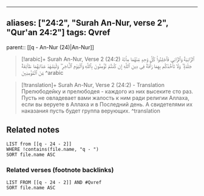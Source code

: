 
---
aliases: ["24:2", "Surah An-Nur, verse 2", "Qur'an 24:2"]
tags: Qvref
---

parent:: [[q - An-Nur (24)|An-Nur]]

> [!arabic]+ Surah An-Nur, Verse 2 (24:2)
> <span class="quran-arabic">ٱلزَّانِيَةُ وَٱلزَّانِى فَٱجْلِدُوا۟ كُلَّ وَٰحِدٍ مِّنْهُمَا مِا۟ئَةَ جَلْدَةٍ ۖ وَلَا تَأْخُذْكُم بِهِمَا رَأْفَةٌ فِى دِينِ ٱللَّهِ إِن كُنتُمْ تُؤْمِنُونَ بِٱللَّهِ وَٱلْيَوْمِ ٱلْـَٔاخِرِ ۖ وَلْيَشْهَدْ عَذَابَهُمَا طَآئِفَةٌ مِّنَ ٱلْمُؤْمِنِينَ</span>
^arabic

> [!translation]+ Surah An-Nur, Verse 2 (24:2) - Translation
> Прелюбодейку и прелюбодея - каждого из них высеките сто раз. Пусть не овладевает вами жалость к ним ради религии Аллаха, если вы веруете в Аллаха и в Последний день. А свидетелями их наказания пусть будет группа верующих.
^translation



## Related notes
```dataview
LIST from [[q - 24 - 2]]
WHERE !contains(file.name, "q - ")
SORT file.name ASC
```

### Related verses (footnote backlinks)
```dataview
LIST FROM [[q - 24 - 2]] AND #Qvref
SORT file.name ASC
```

